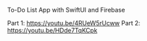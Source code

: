 To-Do List App with SwiftUI and Firebase

Part 1: https://youtu.be/4RUeW5rUcww
Part 2: https://youtu.be/HDde7TqKCpk